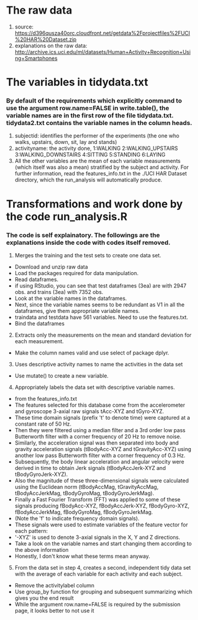 # The raw data
1. source: https://d396qusza40orc.cloudfront.net/getdata%2Fprojectfiles%2FUCI%20HAR%20Dataset.zip
2. explanations on the raw data: http://archive.ics.uci.edu/ml/datasets/Human+Activity+Recognition+Using+Smartphones

# The variables in tidydata.txt
### By default of the requirements which explicitly command to use the argument row.name=FALSE in write.table(), the variable names are in the first row of the file tidydata.txt. tidydata2.txt contains the variable names in the column heads.
1. subjectid: identifies the performer of the experiments (the one who walks, upstairs, down, sit, lay and stands)
2. activityname: the activity done, 
  1:WALKING
  2:WALKING_UPSTAIRS
  3:WALKING_DOWNSTAIRS
  4:SITTING
  5:STANDING
  6:LAYING
3. All the other variables are the mean of each variable measurements (which itself was also a mean) stratified by the subject and activity. For further information, read the features_info.txt in the ./UCI HAR Dataset directory, which the run_analysis will automatically produce.


# Transformations and work done by the code run_analysis.R
### The code is self explainatory. The followings are the explanations inside the code with codes itself removed.
1. Merges the training and the test sets to create one data set.
* Download and unzip raw data
* Load the packages required for data manipulation.
* Read dataframes.
* if using RStudio, you can see that test dataframes (3ea) are with 2947 obs. and trains (3ea) with 7352 obs. 
* Look at the variable names in the dataframes.
* Next, since the variable names seems to be redundant as V1 in all the dataframes, give them appropriate variable names.  
* traindata and testdata have 561 variables. Need to use the features.txt.
* Bind the dataframes

2. Extracts only the measurements on the mean and standard deviation for each measurement.
* Make the column names valid and use select of package dplyr.

3. Uses descriptive activity names to name the activities in the data set
* Use mutate() to create a new variable.

4. Appropriately labels the data set with descriptive variable names.
* from the features_info.txt
* The features selected for this database come from the accelerometer and gyroscope 3-axial raw signals tAcc-XYZ and tGyro-XYZ. 
* These time domain signals (prefix 't' to denote time) were captured at a constant rate of 50 Hz. 
* Then they were filtered using a median filter and a 3rd order low pass Butterworth filter with a corner frequency of 20 Hz to remove noise. 
* Similarly, the acceleration signal was then separated into body and gravity acceleration signals (tBodyAcc-XYZ and tGravityAcc-XYZ) using another low pass Butterworth filter with a corner frequency of 0.3 Hz. 
* Subsequently, the body linear acceleration and angular velocity were derived in time to obtain Jerk signals (tBodyAccJerk-XYZ and tBodyGyroJerk-XYZ). 
* Also the magnitude of these three-dimensional signals were calculated using the Euclidean norm (tBodyAccMag, tGravityAccMag, tBodyAccJerkMag, tBodyGyroMag, tBodyGyroJerkMag). 
* Finally a Fast Fourier Transform (FFT) was applied to some of these signals producing fBodyAcc-XYZ, fBodyAccJerk-XYZ, fBodyGyro-XYZ, fBodyAccJerkMag, fBodyGyroMag, fBodyGyroJerkMag. 
* (Note the 'f' to indicate frequency domain signals). 
* These signals were used to estimate variables of the feature vector for each pattern:  
* '-XYZ' is used to denote 3-axial signals in the X, Y and Z directions.
* Take a look on the variable names and start changing them according to the above information
* Honestly, I don't know what these terms mean anyway.

5. From the data set in step 4, creates a second, independent tidy data set with the average of each variable for each activity and each subject.
* Remove the activitylabel column
* Use group_by function for grouping and subsequent summarizing which gives you the end result
* While the argument row.name=FALSE is required by the submission page, it looks better to not use it

